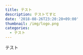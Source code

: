 ```yaml
---
title: テスト
description: テストてすと
date: '2018-08-26T23:20:20+09:00'
thumbnail: /img/logo.png
categories:
  - テスト
---
```

テスト
